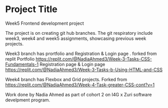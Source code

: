 
# Project Title

Week5 Frontend development project

The project is on creating git hub branches.
The git respiratory include week3, week4 and week5 assignments, 
showcasing previous week projects.


Week3 branch has prortfolio and Registration & Login page . forked from replit Portfolio https://replit.com/@NadiaAhmed3/Week-3-Tasks-CSS-Fundamentals-1 Registration page & Login page https://replit.com/@NadiaAhmed3/Week-3-Tasks-b-Using-HTML-and-CSS


Week4 branch has Flexbox and Grid projects. Forked from https://replit.com/@NadiaAhmed3/Week-4-Task-greater-CSS-cont?v=1

Work done by Nadia Ahmed as part of cohort 2 on I4G x Zuri software develpment program.
